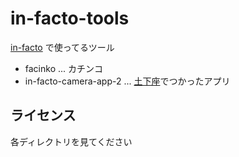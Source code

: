 # in-facto-tools

[in-facto](https://in-facto.jp) で使ってるツール

- facinko ... カチンコ
- in-facto-camera-app-2 ... [土下座](https://www.youtube.com/watch?v=ntTZe7UHkos)でつかったアプリ

## ライセンス

各ディレクトリを見てください
